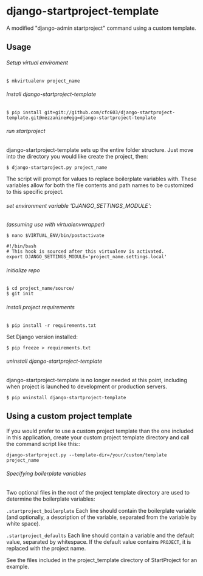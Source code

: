 # django-startproject-template

A modified "django-admin startproject" command using a custom template.

## Usage

###### Setup virtual enviroment
```
$ mkvirtualenv project_name
```

###### Install django-startproject-template
```
$ pip install git+git://github.com/cfc603/django-startproject-template.git@mezzanine#egg=django-startproject-template
```

###### run startproject

django-startproject-template sets up the entire folder structure. Just move into the directory you would like create the project, then:
```
$ django-startproject.py project_name
```
The script will prompt for values to replace boilerplate variables with. These
variables allow for both the file contents and path names to be customized to
this specific project.

###### set environment variable 'DJANGO_SETTINGS_MODULE':

*(assuming use with virtualenvwrapper)*
```
$ nano $VIRTUAL_ENV/bin/postactivate
```
```shell
#!/bin/bash
# This hook is sourced after this virtualenv is activated.
export DJANGO_SETTINGS_MODULE='project_name.settings.local'
```

###### initialize repo
```
$ cd project_name/source/
$ git init
```

###### install project requirements
```
$ pip install -r requirements.txt
```

Set Django version installed:
```
$ pip freeze > requirements.txt
```

###### uninstall django-startproject-template
django-startproject-template is no longer needed at this point, including when project is launched to development or production servers.
```
$ pip uninstall django-startproject-template
```

## Using a custom project template

If you would prefer to use a custom project template than the one included in
this application, create your custom project template directory and call the
command script like this::

    django-startproject.py --template-dir=/your/custom/template project_name

###### Specifying boilerplate variables

Two optional files in the root of the project template directory are used to
determine the boilerplate variables:

``.startproject_boilerplate``
    Each line should contain the boilerplate variable (and optionally, a
    description of the variable, separated from the variable by white space).

``.startproject_defaults``
    Each line should contain a variable and the default value, separated by
    whitespace. If the default value contains ``PROJECT``, it is replaced with
    the project name.

See the files included in the project_template directory of StartProject for
an example.